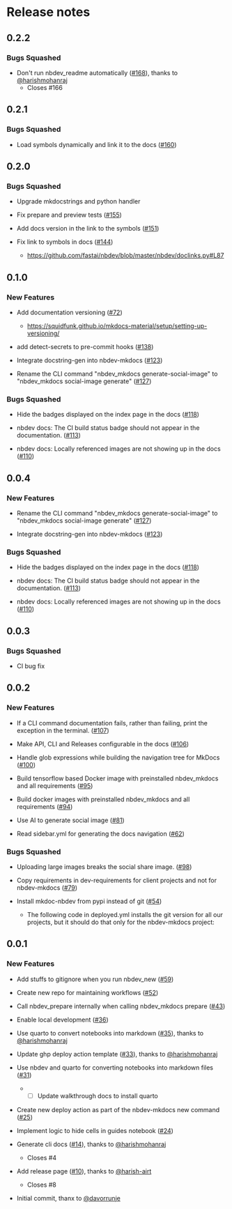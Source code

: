 # Release notes

<!-- do not remove -->

## 0.2.2


### Bugs Squashed

- Don't run nbdev_readme automatically ([#168](https://github.com/airtai/nbdev-mkdocs/pull/168)), thanks to [@harishmohanraj](https://github.com/harishmohanraj)
  - Closes #166

## 0.2.1


### Bugs Squashed

- Load symbols dynamically and link it to the docs ([#160](https://github.com/airtai/nbdev-mkdocs/issues/160))


## 0.2.0


### Bugs Squashed

- Upgrade mkdocstrings and python handler

- Fix prepare and preview tests ([#155](https://github.com/airtai/nbdev-mkdocs/issues/155))

- Add docs version in the link to the symbols ([#151](https://github.com/airtai/nbdev-mkdocs/issues/151))

- Fix link to symbols in docs ([#144](https://github.com/airtai/nbdev-mkdocs/issues/144))
  - https://github.com/fastai/nbdev/blob/master/nbdev/doclinks.py#L87


## 0.1.0

### New Features

- Add documentation versioning ([#72](https://github.com/airtai/nbdev-mkdocs/issues/72))
  - https://squidfunk.github.io/mkdocs-material/setup/setting-up-versioning/

- add detect-secrets to pre-commit hooks ([#138](https://github.com/airtai/nbdev-mkdocs/issues/138))

- Integrate docstring-gen into nbdev-mkdocs ([#123](https://github.com/airtai/nbdev-mkdocs/issues/123))

- Rename the CLI command "nbdev_mkdocs generate-social-image" to "nbdev_mkdocs social-image generate" ([#127](https://github.com/airtai/nbdev-mkdocs/issues/127))


### Bugs Squashed

- Hide the badges displayed on the index page in the docs ([#118](https://github.com/airtai/nbdev-mkdocs/issues/118))

- nbdev docs: The CI build status badge should not appear in the documentation. ([#113](https://github.com/airtai/nbdev-mkdocs/issues/113))

- nbdev docs: Locally referenced images are not showing up in the docs ([#110](https://github.com/airtai/nbdev-mkdocs/issues/110))


## 0.0.4

### New Features

- Rename the CLI command "nbdev_mkdocs generate-social-image" to "nbdev_mkdocs social-image generate" ([#127](https://github.com/airtai/nbdev-mkdocs/issues/127))

- Integrate docstring-gen into nbdev-mkdocs ([#123](https://github.com/airtai/nbdev-mkdocs/issues/123))

### Bugs Squashed

- Hide the badges displayed on the index page in the docs ([#118](https://github.com/airtai/nbdev-mkdocs/issues/118))

- nbdev docs: The CI build status badge should not appear in the documentation. ([#113](https://github.com/airtai/nbdev-mkdocs/issues/113))

- nbdev docs: Locally referenced images are not showing up in the docs ([#110](https://github.com/airtai/nbdev-mkdocs/issues/110))



## 0.0.3

### Bugs Squashed

- CI bug fix

## 0.0.2

### New Features

- If a CLI command documentation fails, rather than failing, print the exception in the terminal. ([#107](https://github.com/airtai/nbdev-mkdocs/issues/107))

- Make API, CLI and Releases configurable in the docs ([#106](https://github.com/airtai/nbdev-mkdocs/issues/106))

- Handle glob expressions while building the navigation tree for MkDocs ([#100](https://github.com/airtai/nbdev-mkdocs/issues/100))

- Build tensorflow based Docker image with preinstalled nbdev_mkdocs and all requirements ([#95](https://github.com/airtai/nbdev-mkdocs/issues/95))

- Build docker images with preinstalled nbdev_mkdocs and all requirements ([#94](https://github.com/airtai/nbdev-mkdocs/issues/94))

- Use AI to generate social image ([#81](https://github.com/airtai/nbdev-mkdocs/issues/81))

- Read sidebar.yml for generating the docs navigation ([#62](https://github.com/airtai/nbdev-mkdocs/issues/62))

### Bugs Squashed

- Uploading large images breaks the social share image. ([#98](https://github.com/airtai/nbdev-mkdocs/issues/98))

- Copy requirements in dev-requirements for client projects and not for nbdev-mkdocs ([#79](https://github.com/airtai/nbdev-mkdocs/issues/79))

- Install mkdoc-nbdev from pypi instead of git ([#54](https://github.com/airtai/nbdev-mkdocs/issues/54))
  - The following code in deployed.yml installs the git version for all our projects, but it should do that only for the nbdev-mkdocs project:


## 0.0.1

### New Features

- Add stuffs to gitignore when you run nbdev_new ([#59](https://github.com/airtai/nbdev-mkdocs/issues/59))

- Create new repo for maintaining workflows ([#52](https://github.com/airtai/nbdev-mkdocs/issues/52))

- Call nbdev_prepare internally when calling nbdev_mkdocs prepare ([#43](https://github.com/airtai/nbdev-mkdocs/issues/43))

- Enable local development ([#36](https://github.com/airtai/nbdev-mkdocs/issues/36))

- Use quarto to convert notebooks into markdown ([#35](https://github.com/airtai/nbdev-mkdocs/pull/35)), thanks to [@harishmohanraj](https://github.com/harishmohanraj)

- Update ghp deploy action template ([#33](https://github.com/airtai/nbdev-mkdocs/pull/33)), thanks to [@harishmohanraj](https://github.com/harishmohanraj)

- Use nbdev and quarto for converting notebooks into markdown files ([#31](https://github.com/airtai/nbdev-mkdocs/issues/31))
  - - [ ] Update walkthrough docs to install quarto

- Create new deploy action as part of the nbdev-mkdocs new command ([#25](https://github.com/airtai/nbdev-mkdocs/issues/25))

- Implement logic to hide cells in guides notebook ([#24](https://github.com/airtai/nbdev-mkdocs/issues/24))

- Generate cli docs ([#14](https://github.com/airtai/nbdev-mkdocs/pull/14)), thanks to [@harishmohanraj](https://github.com/harishmohanraj)
  - Closes #4

- Add release page ([#10](https://github.com/airtai/nbdev-mkdocs/pull/10)), thanks to [@harish-airt](https://github.com/harish-airt)
  - Closes #8

- Initial commit, thanx to [@davorrunje](https://github.com/davorrunje)
